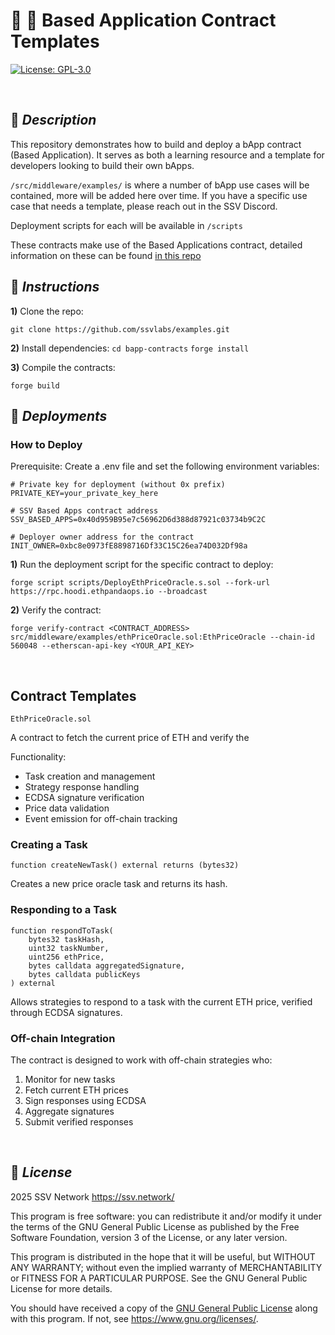 # :construction_worker: :closed_lock_with_key: __Based Application Contract Templates__

[![License: GPL-3.0](https://img.shields.io/badge/license-GPL--3.0-blue.svg)](https://www.gnu.org/licenses/gpl-3.0.html)

&nbsp;

## :book: _Description_

This repository demonstrates how to build and deploy a bApp contract (Based Application). It serves as both a learning resource and a template for developers looking to build their own bApps.

```/src/middleware/examples/``` is where a number of bApp use cases will be contained, more will be added here over time. If you have a specific use case that needs a template, please reach out in the SSV Discord. 

Deployment scripts for each will be available in ```/scripts```

These contracts make use of the Based Applications contract, detailed information on these can be found [in this repo](https://github.com/ssvlabs/based-applications)

## :page_with_curl: _Instructions_

**1)** Clone the repo:

```git clone https://github.com/ssvlabs/examples.git```


**2)** Install dependencies:
```cd bapp-contracts```
```forge install```

**3)** Compile the contracts:

```forge build```


## :rocket: _Deployments_

### How to Deploy

Prerequisite: 
Create a .env file and set the following environment variables:

```
# Private key for deployment (without 0x prefix)
PRIVATE_KEY=your_private_key_here

# SSV Based Apps contract address
SSV_BASED_APPS=0x40d959B95e7c56962D6d388d87921c03734b9C2C

# Deployer owner address for the contract
INIT_OWNER=0xbc8e0973fE8898716Df33C15C26ea74D032Df98a
```

**1)** Run the deployment script for the specific contract to deploy:

```forge script scripts/DeployEthPriceOracle.s.sol --fork-url https://rpc.hoodi.ethpandaops.io --broadcast```

**2)** Verify the contract:

```forge verify-contract <CONTRACT_ADDRESS> src/middleware/examples/ethPriceOracle.sol:EthPriceOracle --chain-id 560048 --etherscan-api-key <YOUR_API_KEY>```

&nbsp;

## **Contract Templates**

`EthPriceOracle.sol` 

A contract to fetch the current price of ETH and verify the 

Functionality:
- Task creation and management
- Strategy response handling
- ECDSA signature verification
- Price data validation
- Event emission for off-chain tracking

### Creating a Task

```solidity
function createNewTask() external returns (bytes32)
```

Creates a new price oracle task and returns its hash.

### Responding to a Task

```solidity
function respondToTask(
    bytes32 taskHash,
    uint32 taskNumber,
    uint256 ethPrice,
    bytes calldata aggregatedSignature,
    bytes calldata publicKeys
) external
```

Allows strategies to respond to a task with the current ETH price, verified through ECDSA signatures.

### Off-chain Integration

The contract is designed to work with off-chain strategies who:
1. Monitor for new tasks
2. Fetch current ETH prices
3. Sign responses using ECDSA
4. Aggregate signatures
5. Submit verified responses

&nbsp;

## :scroll: _License_

2025 SSV Network <https://ssv.network/>

This program is free software: you can redistribute it and/or modify
it under the terms of the GNU General Public License as published by
the Free Software Foundation, version 3 of the License, or any later version.

This program is distributed in the hope that it will be useful,
but WITHOUT ANY WARRANTY; without even the implied warranty of
MERCHANTABILITY or FITNESS FOR A PARTICULAR PURPOSE. See the
GNU General Public License for more details.

You should have received a copy of the [GNU General Public License](LICENSE)
along with this program. If not, see <https://www.gnu.org/licenses/>.